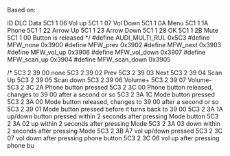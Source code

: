 Based on:

ID DLC Data 
5C1 1 06 Vol up 
5C1 1 07 Vol Down 
5C1 1 0A Menu 
5C1 1 1A Phone 
5C1 1 22 Arrow Up 
5C1 1 23 Arrow Down 
5C1 1 28 OK 
5C1 1 2B Mute 
5C1 1 00 Button is released 
*/
#define AUDI_MULTI_RUL 0x5C3
#define MFW_none 0x3900
#define MFW_prev 0x3902
#define MFW_next 0x3903
#define MFW_vol_up 0x3906
#define MFW_vol_down 0x3907
#define MFW_scan_up 0x3904
#define MFW_scan_down 0x3905

/*
5C3 2 39 00 none 
5C3 2 39 02 Prev 
5C3 2 39 03 Next 
5C3 2 39 04 Scan Up 
5C3 2 39 05 Scan down 
5C3 2 39 06 Volume+ 
5C3 2 39 07 Volume- 
5C3 2 3C 2A Phone button pressed 
5C3 2 3C 00 Phone button released, changes to 39 00 after a second or so 
5C3 2 3A 1C Mode button pressed 
5C3 2 3A 00 Mode button released, changes to 39 00 after a second or so 
5C3 2 39 01 Mode button pressed before it turns back to 39 00 
5C3 2 3A 1A up/down button pressed within 2 seconds after pressing Mode button 
5C3 2 3A 02 up within 2 seconds after pressing Mode 
5C3 2 3A 03 down within 2 seconds after pressing Mode 
5C3 2 3B A7 vol up/down pressed 
5C3 2 3C 07 vol down after pressing phone button 
5C3 2 3C 06 vol up after pressing phone bu
